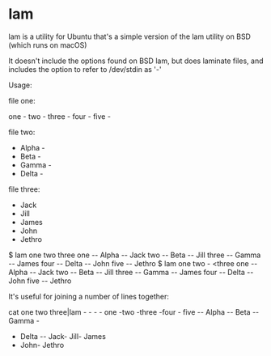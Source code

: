 # lam
lam is a utility for Ubuntu that's a simple version of the lam utility on BSD (which runs on macOS)

It doesn't include the options found on BSD lam, but does laminate files, and includes the option to refer to
/dev/stdin as '-'

Usage:

file one:

one -
two -
three -
four -
five -

file two:

- Alpha -
- Beta  -
- Gamma -
- Delta -

file three:

- Jack
- Jill
- James
- John 
- Jethro

$ lam one two three
one -- Alpha -- Jack
two -- Beta  -- Jill
three -- Gamma -- James
four -- Delta -- John
five -- Jethro
$ lam one two - <three
one -- Alpha -- Jack
two -- Beta  -- Jill
three -- Gamma -- James
four -- Delta -- John
five -- Jethro

It's useful for joining a number of lines together:

cat one two three|lam - - - -
one -two -three -four -
five -- Alpha -- Beta  -- Gamma -
- Delta -- Jack- Jill- James
- John- Jethro
